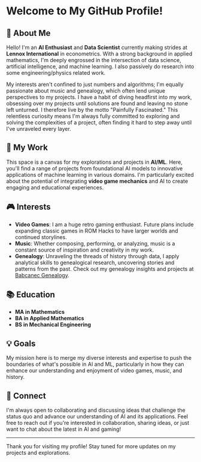 # Welcome to My GitHub Profile!

## 👋 About Me

Hello! I'm an **AI Enthusiast** and **Data Scientist** currently making strides at **Lennox International** in econometrics. With a strong background in applied mathematics, I'm deeply engrossed in the intersection of data science, artificial intelligence, and machine learning. I also passively do research into some engineering/physics related work.

My interests aren't confined to just numbers and algorithms; I'm equally passionate about music and genealogy, which often lend unique perspectives to my projects. I have a habit of diving headfirst into my work, obsessing over my projects until solutions are found and leaving no stone left unturned. I therefore live by the motto "Painfully Fascinated." This relentless curiosity means I'm always fully committed to exploring and solving the complexities of a project, often finding it hard to step away until I've unraveled every layer.

## 🚀 My Work

This space is a canvas for my explorations and projects in **AI/ML**. Here, you'll find a range of projects from foundational AI models to innovative applications of machine learning in various domains. I'm particularly excited about the potential of integrating **video game mechanics** and AI to create engaging and educational experiences.

## 🎮 Interests

- **Video Games**: I am a huge retro gaming enthusiast. Future plans include expanding classic games in ROM Hacks to have larger worlds and continued storylines.
- **Music**: Whether composing, performing, or analyzing, music is a constant source of inspiration and creativity in my work.
- **Genealogy**: Unraveling the threads of history through data, I apply analytical skills to genealogical research, uncovering stories and patterns from the past. Check out my genealogy insights and projects at [Babcanec Genealogy](https://jbbabgen.wixsite.com/babgenconsultants).

## 📚 Education

- **MA in Mathematics**
- **BA in Applied Mathematics**
- **BS in Mechanical Engineering**

## 💡 Goals

My mission here is to merge my diverse interests and expertise to push the boundaries of what's possible in AI and ML, particularly in how they can enhance our understanding and enjoyment of video games, music, and history.

## 🤝 Connect

I'm always open to collaborating and discussing ideas that challenge the status quo and advance our understanding of AI and its applications. Feel free to reach out if you're interested in collaboration, sharing ideas, or just want to chat about the latest in AI and gaming!

---

Thank you for visiting my profile! Stay tuned for more updates on my projects and explorations.
